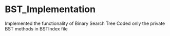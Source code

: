 # BST_Implementation
Implemented the functionality of Binary Search Tree
Coded only the private BST methods in BSTIndex file
